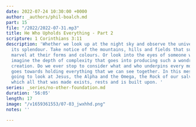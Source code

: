 ```yaml
---
date: 2022-07-24 10:30:00 +0000
author: _authors/phil-boalch.md
part: 15
file: "/2022/2022-07-31.mp3"
title: He Who Upholds Everything - Part 2
scripture: 1 Corinthians 3:11
description: 'Whether we look up at the night sky and observe the universe in all
  its splendour. Take notice of the mountains, hills and fields that surround us and
  marvel at their forms and colours. Or look into the eyes of someone we love and
  imagine the depth of complexity that goes into producing such a wondrous and beautiful
  creation. Do we ever stop to consider what and who underpins every molecule that
  goes towards holding everything that we can see together. In this message we are
  going to look at Jesus, the Alpha and the Omega, the Rock of our salvation upon
  which all that was made exists, rests and is built upon. '
series: _series/no-other-foundation.md
duration: '56:05'
length: 17
image: "/v1659361553/07-03_jwxhhd.png"
notes: ''

---
```

